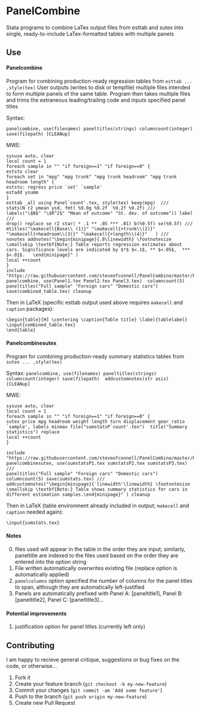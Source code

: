 # PanelCombine

Stata programs to combine LaTex output files from esttab and sutex into single, ready-to-include LaTex-formatted tables with multiple panels

## Use
#### Panelcombine
Program for combining production-ready regression tables from `esttab ... ,style(tex)`
User outputs (writes to disk or tempfile) multiple files intended to form multiple panels of the same table.
Program then takes multiple files and trims the extraneous leading/trailing code and inputs specified panel titles

Syntax:

`panelcombine, use(filenames) paneltitles(strings) columncount(integer) save(filepath) [CLEANup]`


MWE:

````
sysuse auto, clear
local count = 1
foreach sample in "" "if foreign==1" "if foreign==0" {
eststo clear
foreach set in "mpg" "mpg trunk" "mpg trunk headroom" "mpg trunk headroom length" {
eststo: regress price `set' `sample'
estadd ysumm
}
esttab _all using Panel`count'.tex, style(tex) keep(mpg)  ///
stats(N r2 ymean ysd, fmt( %9.0g %9.2f  %9.2f %9.2f) ///
labels("\$N$" "\$R^2$" "Mean of outcome" "St. dev. of outcome")) label  ///
drop() replace se r2 star( * .1 ** .05 *** .01) b(%9.5f) se(%9.5f) ///
mtitles("\makecell{Base\\ (1)}" "\makecell{+trunk\\(2)}" "\makecell{+headroom\\(3)}" "\makecell{+length\\(4)}"   ) ///
nonotes addnotes("\begin{minipage}{.8\linewidth} \footnotesize \smallskip \textbf{Note:} Table reports regression estimates about cars. Significance levels are indicated by $*$ $<.1$, ** $<.05$,  *** $<.01$.   \end{minipage}" )
local ++count
}
include "https://raw.githubusercontent.com/steveofconnell/PanelCombine/master/PanelCombine.do"
panelcombine, use(Panel1.tex Panel2.tex Panel3.tex)  columncount(5) paneltitles("Full sample" "Foreign cars" "Domestic cars") save(combined_table.tex) cleanup

````

Then in LaTeX (specific esttab output used above requires `makecell` and `caption` packages):

````
\begin{table}[H] \centering \caption{Table title} \label{tablelabel}
\input{combined_table.tex}
\end{table}
````


#### Panelcombinesutex
Program for combining production-ready summary statistics tables from `sutex ... ,style(tex)`

Syntax:
`panelcombine, use(filenames) paneltitles(strings) columncount(integer) save(filepath)  addcustomnotes(str asis) [CLEANup]`


MWE:
````
sysuse auto, clear
local count = 1
foreach sample in "" "if foreign==1" "if foreign==0" {
sutex price mpg headroom weight length turn displacement gear_ratio `sample', labels minmax file("sumstatsP`count'.tex")  title("Summary statistics") replace
local ++count
}

include "https://raw.githubusercontent.com/steveofconnell/PanelCombine/master/PanelCombineSutex.do"
panelcombinesutex, use(sumstatsP1.tex sumstatsP2.tex sumstatsP3.tex) ///
paneltitles("Full sample" "Foreign cars" "Domestic cars") columncount(5) save(sumstats.tex) ///
addcustomnotes("\begin{minipage}{`linewidth'\linewidth} \footnotesize \smallskip \textbf{Note:} Table shows summary statistics for cars in different estimation samples.\end{minipage}" ) cleanup
````

Then in LaTeX (table environment already included in output; `makecell` and `caption` needed again):

````
\input{sumstats.tex}
````

#### Notes

0. files used will appear in the table in the order they are input; similarly, paneltitle are indexed to the files used based on the order they are entered into the option string
1. File written automatically overwrites existing file (replace option is automatically applied)
2. `panelcolumns` option specified the number of columns for the panel titles to span, although they are automatically left-justified
3. Panels are automatically prefixed with Panel A: [paneltitle1], Panel B: [paneltitle2], Panel C: [paneltitle3]...


#### Potential improvements


1. justification option for panel titles (currently left only)


## Contributing
I am happy to recieve general critique, suggestions or bug fixes on the code, or otherwise...

1. Fork it
2. Create your feature branch (`git checkout -b my-new-feature`)
3. Commit your changes (`git commit -am 'Add some feature'`)
4. Push to the branch (`git push origin my-new-feature`)
5. Create new Pull Request

